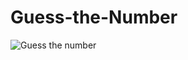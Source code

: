# Guess-the-Number

![Guess the number](https://user-images.githubusercontent.com/101884444/172834268-4453e479-e57c-4291-a6a9-9b545ee452da.gif)
